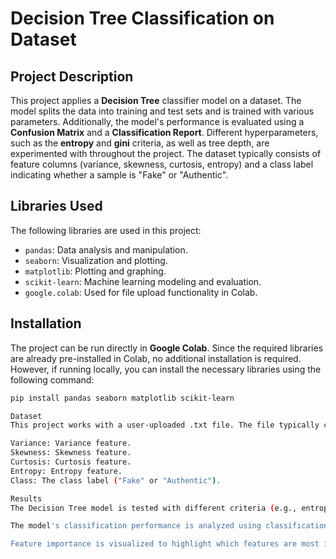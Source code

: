 # Decision Tree Classification on Dataset

## Project Description
This project applies a **Decision Tree** classifier model on a dataset. The model splits the data into training and test sets and is trained with various parameters. Additionally, the model's performance is evaluated using a **Confusion Matrix** and a **Classification Report**. Different hyperparameters, such as the **entropy** and **gini** criteria, as well as tree depth, are experimented with throughout the project. The dataset typically consists of feature columns (variance, skewness, curtosis, entropy) and a class label indicating whether a sample is "Fake" or "Authentic".

## Libraries Used
The following libraries are used in this project:

- `pandas`: Data analysis and manipulation.
- `seaborn`: Visualization and plotting.
- `matplotlib`: Plotting and graphing.
- `scikit-learn`: Machine learning modeling and evaluation.
- `google.colab`: Used for file upload functionality in Colab.

## Installation
The project can be run directly in **Google Colab**. Since the required libraries are already pre-installed in Colab, no additional installation is required. However, if running locally, you can install the necessary libraries using the following command:

```bash
pip install pandas seaborn matplotlib scikit-learn

Dataset
This project works with a user-uploaded .txt file. The file typically contains the following columns:

Variance: Variance feature.
Skewness: Skewness feature.
Curtosis: Curtosis feature.
Entropy: Entropy feature.
Class: The class label ("Fake" or "Authentic").

Results
The Decision Tree model is tested with different criteria (e.g., entropy and gini) and tree depths (max_depth).

The model's classification performance is analyzed using classification reports and confusion matrices.

Feature importance is visualized to highlight which features are most influential in the model.
